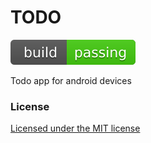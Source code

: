 # TODO
![Build](https://github.com/kirdmiv/TODO/blob/master/.github/workflows/build-passing.svg?branch=master)

Todo app for android devices

### License
[Licensed under the MIT license](LICENSE)

